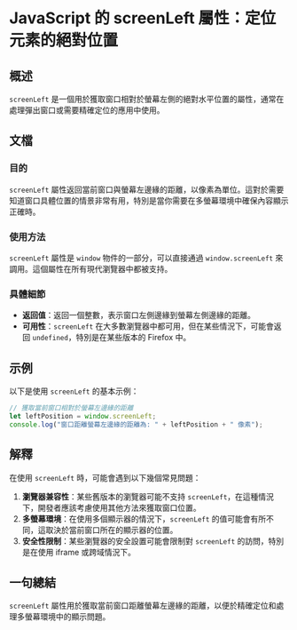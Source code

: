 <!--
Meta Description: # JavaScript 的 screenLeft 屬性：定位元素的絕對位置 ## 概述 `screenLeft` 是一個用於獲取窗口相對於螢幕左側的絕對水平位置的屬性，通常在處理彈出窗口或需要精確定位的應用中使用。 ## 文檔 ### 目的 `screenLeft` 屬性返回當前窗口與螢幕左邊緣的...
Meta Keywords: screenleft, window, javascript, leftposition, 定位元素的絕對位置
-->

# JavaScript 的 screenLeft 屬性：定位元素的絕對位置

## 概述
`screenLeft` 是一個用於獲取窗口相對於螢幕左側的絕對水平位置的屬性，通常在處理彈出窗口或需要精確定位的應用中使用。

## 文檔
### 目的
`screenLeft` 屬性返回當前窗口與螢幕左邊緣的距離，以像素為單位。這對於需要知道窗口具體位置的情景非常有用，特別是當你需要在多螢幕環境中確保內容顯示正確時。

### 使用方法
`screenLeft` 屬性是 `window` 物件的一部分，可以直接通過 `window.screenLeft` 來調用。這個屬性在所有現代瀏覽器中都被支持。

### 具體細節
- **返回值**：返回一個整數，表示窗口左側邊緣到螢幕左側邊緣的距離。
- **可用性**：`screenLeft` 在大多數瀏覽器中都可用，但在某些情況下，可能會返回 `undefined`，特別是在某些版本的 Firefox 中。

## 示例
以下是使用 `screenLeft` 的基本示例：

```javascript
// 獲取當前窗口相對於螢幕左邊緣的距離
let leftPosition = window.screenLeft;
console.log("窗口距離螢幕左邊緣的距離為: " + leftPosition + " 像素");
```

## 解釋
在使用 `screenLeft` 時，可能會遇到以下幾個常見問題：

1. **瀏覽器兼容性**：某些舊版本的瀏覽器可能不支持 `screenLeft`，在這種情況下，開發者應該考慮使用其他方法來獲取窗口位置。
2. **多螢幕環境**：在使用多個顯示器的情況下，`screenLeft` 的值可能會有所不同，這取決於當前窗口所在的顯示器的位置。
3. **安全性限制**：某些瀏覽器的安全設置可能會限制對 `screenLeft` 的訪問，特別是在使用 iframe 或跨域情況下。

## 一句總結
`screenLeft` 屬性用於獲取當前窗口距離螢幕左邊緣的距離，以便於精確定位和處理多螢幕環境中的顯示問題。